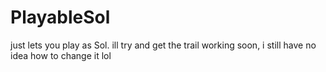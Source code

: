# PlayableSol
just lets you play as Sol. ill try and get the trail working soon, i still have no idea how to change it lol
